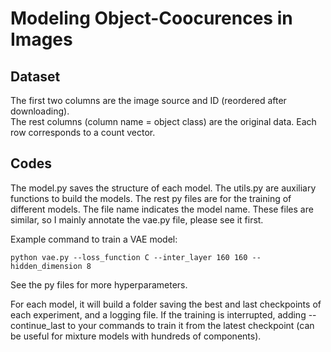 # Modeling Object-Coocurences in Images
## Dataset
The first two columns are the image source and ID (reordered after downloading).  
The rest columns (column name = object class) are the original data. Each row corresponds to a count vector.
## Codes
The model.py saves the structure of each model. The utils.py are auxiliary functions to build the models. The rest py files are for the training of different models. The file name indicates the model name. These files are similar, so I mainly annotate the vae.py file, please see it first.

Example command to train a VAE model:

`python vae.py --loss_function C --inter_layer 160 160 --hidden_dimension 8`

See the py files for more hyperparameters.

For each model, it will build a folder saving the best and last checkpoints of each experiment, and a logging file. If the training is interrupted, 
adding --continue_last to your commands to train it from the latest checkpoint (can be useful for mixture models with hundreds of components).
